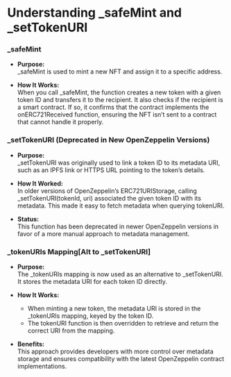 # Understanding _safeMint and _setTokenURI

### _safeMint
- **Purpose:**  
  _safeMint is used to mint a new NFT and assign it to a specific address.

- **How It Works:**  
  When you call _safeMint, the function creates a new token with a given token ID and transfers it to the recipient. It also checks if the recipient is a smart contract. If so, it confirms that the contract implements the onERC721Received function, ensuring the NFT isn’t sent to a contract that cannot handle it properly.

### _setTokenURI (Deprecated in New OpenZeppelin Versions)
- **Purpose:**  
  _setTokenURI was originally used to link a token ID to its metadata URI, such as an IPFS link or HTTPS URL pointing to the token’s details.

- **How It Worked:**  
  In older versions of OpenZeppelin’s ERC721URIStorage, calling _setTokenURI(tokenId, uri) associated the given token ID with its metadata. This made it easy to fetch metadata when querying tokenURI.

- **Status:**  
  This function has been deprecated in newer OpenZeppelin versions in favor of a more manual approach to metadata management.

### _tokenURIs Mapping[Alt to _setTokenURI]
- **Purpose:**  
  The _tokenURIs mapping is now used as an alternative to _setTokenURI. It stores the metadata URI for each token ID directly.

- **How It Works:**  
  - When minting a new token, the metadata URI is stored in the _tokenURIs mapping, keyed by the token ID.
  - The tokenURI function is then overridden to retrieve and return the correct URI from the mapping.

- **Benefits:**  
  This approach provides developers with more control over metadata storage and ensures compatibility with the latest OpenZeppelin contract implementations.
